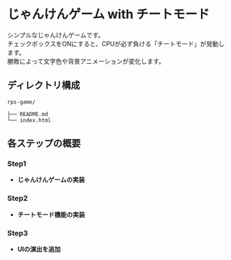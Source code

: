 # じゃんけんゲーム with チートモード

シンプルなじゃんけんゲームです。  
チェックボックスをONにすると、CPUが必ず負ける「チートモード」が発動します。  
勝敗によって文字色や背景アニメーションが変化します。

## ディレクトリ構成
```
rps-game/

├── README.md
└── index.html
```

## 各ステップの概要
### Step1
- **じゃんけんゲームの実装**
### Step2
- **チートモード機能の実装**
### Step3
- **UIの演出を追加**
